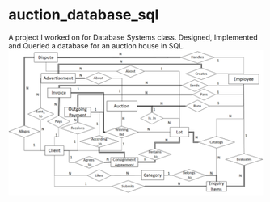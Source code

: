 # auction_database_sql
A project I worked on for Database Systems class. Designed, Implemented and Queried a database for an auction house in SQL. 
![alt text](AuctionHouse_ERModel1.png)
